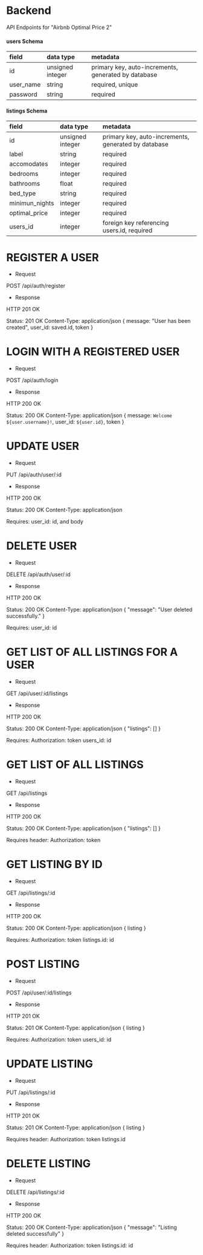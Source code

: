 # Backend

API Endpoints for "Airbnb Optimal Price 2"

#### users Schema

| field       | data type        | metadata                                            |
| :---------- | :--------------- | :-------------------------------------------------- |
| id          | unsigned integer | primary key, auto-increments, generated by database |
| user_name   | string           | required, unique                                    |
| password    | string           | required                                            |

#### listings Schema

| field        | data type        | metadata                                            |
| :----------- | :--------------- | :-------------------------------------------------- |
| id           | unsigned integer | primary key, auto-increments, generated by database |
| label        | string           | required                                            |
| accomodates  | integer          | required                                            |
| bedrooms     | integer          | required                                            |
| bathrooms    | float            | required                                            |
| bed_type     | string           | required                                            |
|minimun_nights| integer          | required                                            |
|optimal_price | integer          | required                                            |
| users_id     | integer          | foreign key referencing users.id, required          |

# REGISTER A USER

- Request

POST /api/auth/register

- Response

HTTP 201 OK

Status: 201 OK
Content-Type: application/json
{
  message: "User has been created",
   user_id: saved.id,
  token
}

# LOGIN WITH A REGISTERED USER

- Request

POST /api/auth/login

- Response

HTTP 200 OK

Status: 200 OK
Content-Type: application/json
{
  message: `Welcome ${user.username}!`,
  user_id: `${user.id}`,
  token
}

# UPDATE USER

- Request

PUT /api/auth/user/:id

- Response

HTTP 200 OK

Status: 200 OK
Content-Type: application/json

Requires:
 user_id: id, and body

# DELETE USER

- Request

DELETE /api/auth/user/:id

- Response

HTTP 200 OK

Status: 200 OK
Content-Type: application/json
{ "message": "User deleted successfully." }

Requires:
  user_id: id

# GET LIST OF ALL LISTINGS FOR A USER

- Request

GET /api/user/:id/listings

- Response

HTTP 200 OK

Status: 200 OK
Content-Type: application/json
{ "listings": [] }

Requires:
 Authorization: token 
 users_id: id

# GET LIST OF ALL LISTINGS

- Request

GET /api/listings

- Response

HTTP 200 OK

Status: 200 OK
Content-Type: application/json
{ "listings": [] }

Requires header:
 Authorization: token 

# GET LISTING BY ID

- Request

GET /api/listings/:id

- Response

HTTP 200 OK

Status: 200 OK
Content-Type: application/json
{ listing }

Requires:
 Authorization: token 
 listings.id: id

# POST LISTING

- Request

POST /api/user/:id/listings

- Response

HTTP 201 OK

Status: 201 OK
Content-Type: application/json
{ listing }

Requires:
 Authorization: token 
 users_id: id

# UPDATE LISTING

- Request

PUT /api/listings/:id

- Response

HTTP 201 OK

Status: 201 OK
Content-Type: application/json
{ listing }

Requires header:
 Authorization: token 
 listings.id

# DELETE LISTING

- Request

DELETE /api/listings/:id

- Response

HTTP 200 OK

Status: 200 OK
Content-Type: application/json
{ "message": "Listing deleted successfully" }

Requires header:
 Authorization: token 
 listings.id: id
